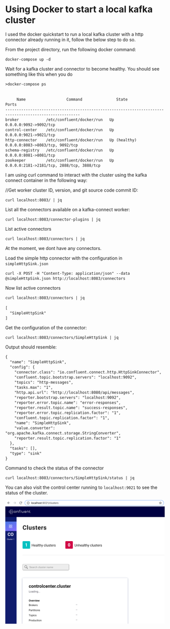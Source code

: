 # Using Docker to start a local kafka cluster

I used the docker quickstart to run a local kafka cluster with a http connector already running in it, follow the below step to do so. 

From the project directory, run the following docker command:

```
docker-compose up -d
```
Wait for a kafka cluster and connector to become healthy. You should see something like this when you do 

```
>docker-compose ps


     Name                  Command               State                         Ports                   
-------------------------------------------------------------------------------------------------------
broker            /etc/confluent/docker/run   Up             0.0.0.0:9092->9092/tcp                    
control-center    /etc/confluent/docker/run   Up             0.0.0.0:9021->9021/tcp                    
http-connector    /etc/confluent/docker/run   Up (healthy)   0.0.0.0:8083->8083/tcp, 9092/tcp          
schema-registry   /etc/confluent/docker/run   Up             0.0.0.0:8081->8081/tcp                    
zookeeper         /etc/confluent/docker/run   Up             0.0.0.0:2181->2181/tcp, 2888/tcp, 3888/tcp
```

I am using curl command to interact with the cluster using the kafka connect container in the following way:

//Get worker cluster ID, version, and git source code commit ID:
```
curl localhost:8083/ | jq
```

List all the connectors available on a kafka-connect worker:
```
curl localhost:8083/connector-plugins | jq
```

List active connectors
```
curl localhost:8083/connectors | jq
```
At the moment, we dont have any connectors.

Load the simple http connector with the configuration in `simpleHttpSink.json`

```
curl -X POST -H "Content-Type: application/json" --data @simpleHttpSink.json http://localhost:8083/connectors
```
Now list active connectors
```
curl localhost:8083/connectors | jq

[
  "SimpleHttpSink"
]
```

Get the configuration of the connector:

```
curl localhost:8083/connectors/SimpleHttpSink | jq
```
Output should resemble:
```
{
  "name": "SimpleHttpSink",
  "config": {
    "connector.class": "io.confluent.connect.http.HttpSinkConnector",
    "confluent.topic.bootstrap.servers": "localhost:9092",
    "topics": "http-messages",
    "tasks.max": "1",
    "http.api.url": "http://localhost:8080/api/messages",
    "reporter.bootstrap.servers": "localhost:9092",
    "reporter.error.topic.name": "error-responses",
    "reporter.result.topic.name": "success-responses",
    "reporter.error.topic.replication.factor": "1",
    "confluent.topic.replication.factor": "1",
    "name": "SimpleHttpSink",
    "value.converter": "org.apache.kafka.connect.storage.StringConverter",
    "reporter.result.topic.replication.factor": "1"
  },
  "tasks": [],
  "type": "sink"
}
```
Command to check the status of the connector

```
curl localhost:8083/connectors/SimpleHttpSink/status | jq
```

You can also visit the control center running to `localhost:9021` to see the status of the cluster.

![Confluent Control Center](./images/Control_Center.png)
